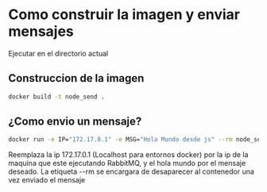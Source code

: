 # Como construir la imagen y enviar mensajes

Ejecutar en el directorio actual
## Construccion de la imagen
```bash
docker build -t node_send .
```

## ¿Como envio un mensaje?

```bash
docker run -e IP="172.17.0.1" -e MSG="Hola Mundo desde js" --rm node_send
```
Reemplaza la ip 172.17.0.1 (Localhost para entornos docker) por la ip de la maquina que este ejecutando RabbitMQ, y el hola mundo por el mensaje deseado. La etiqueta --rm se encargara de desaparecer al contenedor una vez enviado el mensaje
